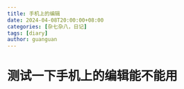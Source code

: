 ```yaml
---
title: 手机上的编辑
date: 2024-04-08T20:00:00+08:00
categories: [杂七杂八，日记]
tags: [diary]
author: guanguan
---
```


# 测试一下手机上的编辑能不能用
